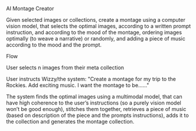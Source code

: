 AI Montage Creator

Given selected images or collections, create a montage using a computer vision model, that selects the optimal images, according to a written prompt instruction, and according to the mood of the montage, ordering images optimally (to weave a narrative) or randomly, and adding a piece of music according to the mood and the prompt.

Flow

User selects n images from their meta collection

User instructs Wizzy/the system: "Create a montage for my trip to the Rockies. Add exciting music. I want the montage to be…..."

The system finds the optimal images using a multimodal model, that can have high coherence to the user’s instructions (so a purely vision model won’t be good enough), stitches them together, retrieves a piece of music (based on description of the piece and the prompts instructions), adds it to the collection and generates the montage collection.
